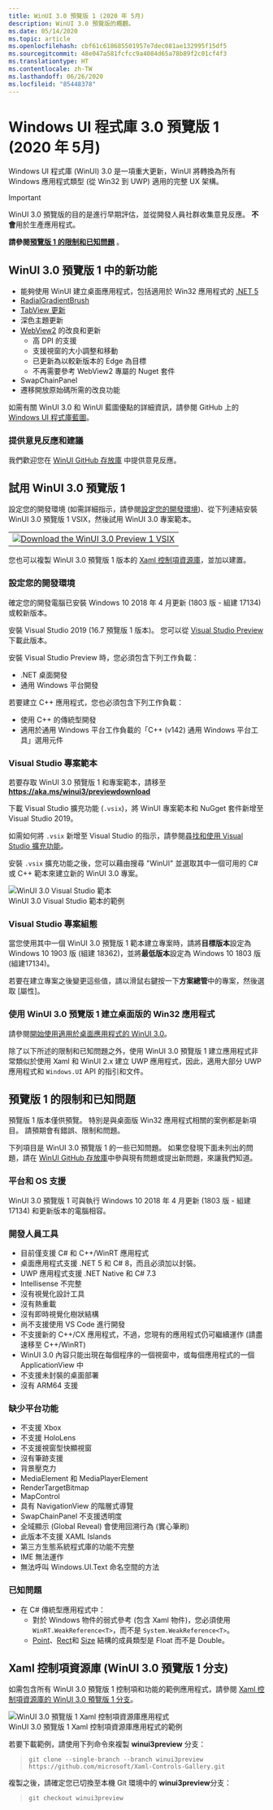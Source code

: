 ```yaml
---
title: WinUI 3.0 預覽版 1 (2020 年 5月)
description: WinUI 3.0 預覽版的概觀。
ms.date: 05/14/2020
ms.topic: article
ms.openlocfilehash: cbf61c618685501957e7dec081ae132995f15df5
ms.sourcegitcommit: 48e047a581fcfcc9a4084d65a78b89f2c01cf4f3
ms.translationtype: HT
ms.contentlocale: zh-TW
ms.lasthandoff: 06/26/2020
ms.locfileid: "85448378"
---
```

# <a name="windows-ui-library-30-preview-1-may-2020"></a>Windows UI 程式庫 3.0 預覽版 1 (2020 年 5月)

Windows UI 程式庫 (WinUI) 3.0 是一項重大更新，WinUI 將轉換為所有 Windows 應用程式類型 (從 Win32 到 UWP) 適用的完整 UX 架構。

> [!Important]
> WinUI 3.0 預覽版的目的是進行早期評估，並從開發人員社群收集意見反應。 **不會**用於生產應用程式。
>
> **請參閱[預覽版 1 的限制和已知問題](#preview-1-limitations-and-known-issues)** 。
## <a name="new-features-in-winui-30-preview-1"></a>WinUI 3.0 預覽版 1 中的新功能

- 能夠使用 WinUI 建立桌面應用程式，包括適用於 Win32 應用程式的 [.NET 5](https://github.com/dotnet/core/tree/master/release-notes/5.0)
- [RadialGradientBrush](/windows/uwp/design/style/brushes#radial-gradient-brushes)
- [TabView 更新](/windows/uwp/design/controls-and-patterns/tab-view)
- 深色主題更新
- [WebView2](https://docs.microsoft.com/microsoft-edge/hosting/webview2) 的改良和更新
  - 高 DPI 的支援
  - 支援視窗的大小調整和移動
  - 已更新為以較新版本的 Edge 為目標
  - 不再需要參考 WebView2 專屬的 Nuget 套件
- SwapChainPanel
- 遷移開放原始碼所需的改良功能

如需有關 WinUI 3.0 和 WinUI 藍圖優點的詳細資訊，請參閱 GitHub 上的 [Windows UI 程式庫藍圖](https://github.com/microsoft/microsoft-ui-xaml/blob/master/docs/roadmap.md)。

### <a name="provide-feedback-and-suggestions"></a>提供意見反應和建議

我們歡迎您在 [WinUI GitHub 存放庫](https://github.com/microsoft/microsoft-ui-xaml/issues/new/choose) 中提供意見反應。

## <a name="try-winui-30-preview-1"></a>試用 WinUI 3.0 預覽版 1

設定您的開發環境 (如需詳細指示，請參閱[設定您的開發環境](#configure-your-dev-environment))、從下列連結安裝 WinUI 3.0 預覽版 1 VSIX，然後試用 WinUI 3.0 專案範本。

<table>
<tr>
<td align="center">
<a href="https://aka.ms/winui3/previewdownload"><img src="images/downloadbuttontx.png" alt="Download the WinUI 3.0 Preview 1 VSIX"/></a>
<!--
<br/>
<a href="https://aka.ms/winui3/previewdownload">Download the WinUI 3.0 Preview 1 VSIX</a>
-->
</td>
</tr>
</table>

您也可以複製 WinUI 3.0 預覽版 1 版本的 [Xaml 控制項資源庫](#xaml-controls-gallery-winui-30-preview-1-branch)，並加以建置。

### <a name="configure-your-dev-environment"></a>設定您的開發環境

確定您的開發電腦已安裝 Windows 10 2018 年 4 月更新 (1803 版 - 組建 17134) 或較新版本。

安裝 Visual Studio 2019 (16.7 預覽版 1 版本)。 您可以從 [Visual Studio Preview](https://visualstudio.microsoft.com/vs/preview) 下載此版本。

安裝 Visual Studio Preview 時，您必須包含下列工作負載：

- .NET 桌面開發
- 通用 Windows 平台開發

若要建立 C++ 應用程式，您也必須包含下列工作負載：

- 使用 C++ 的傳統型開發
- 適用於通用 Windows 平台工作負載的「C++ (v142) 通用 Windows 平台工具」選用元件

### <a name="visual-studio-project-templates"></a>Visual Studio 專案範本

若要存取 WinUI 3.0 預覽版 1 和專案範本，請移至 **https://aka.ms/winui3/previewdownload**

下載 Visual Studio 擴充功能 (`.vsix`)，將 WinUI 專案範本和 NuGget 套件新增至 Visual Studio 2019。

如需如何將 `.vsix` 新增至 Visual Studio 的指示，請參閱[尋找和使用 Visual Studio 擴充功能](https://docs.microsoft.com/visualstudio/ide/finding-and-using-visual-studio-extensions?view=vs-2019#install-without-using-the-manage-extensions-dialog-box)。

安裝 `.vsix` 擴充功能之後，您可以藉由搜尋 "WinUI" 並選取其中一個可用的 C# 或 C++ 範本來建立新的 WinUI 3.0 專案。

![WinUI 3.0 Visual Studio 範本](images/WinUI3Templates.png)<br/>
WinUI 3.0 Visual Studio 範本的範例

### <a name="visual-studio-project-configuration"></a>Visual Studio 專案組態

當您使用其中一個 WinUI 3.0 預覽版 1 範本建立專案時，請將**目標版本**設定為 Windows 10 1903 版 (組建 18362)，並將**最低版本**設定為 Windows 10 1803 版 (組建17134)。

若要在建立專案之後變更這些值，請以滑鼠右鍵按一下**方案總管**中的專案，然後選取 [屬性]。

### <a name="creating-a-desktop-win32-app-with-winui-30-preview-1"></a>使用 WinUI 3.0 預覽版 1 建立桌面版的 Win32 應用程式

請參閱[開始使用適用於桌面應用程式的 WinUI 3.0](get-started-winui3-for-desktop.md)。

除了以下所述的限制和已知問題之外，使用 WinUI 3.0 預覽版 1 建立應用程式非常類似於使用 Xaml 和 WinUI 2.x 建立 UWP 應用程式，因此，適用大部分 UWP 應用程式和 `Windows.UI` API 的指引和文件。

## <a name="preview-1-limitations-and-known-issues"></a>預覽版 1 的限制和已知問題

預覽版 1 版本僅供預覽。 特別是與桌面版 Win32 應用程式相關的案例都是新項目。 請預期會有錯誤、限制和問題。

下列項目是 WinUI 3.0 預覽版 1 的一些已知問題。 如果您發現下面未列出的問題，請在 [WinUI GitHub 存放庫](https://github.com/microsoft/microsoft-ui-xaml/issues/new/choose)中參與現有問題或提出新問題，來讓我們知道。

### <a name="platform-and-os-support"></a>平台和 OS 支援

WinUI 3.0 預覽版 1 可與執行 Windows 10 2018 年 4 月更新 (1803 版 - 組建 17134) 和更新版本的電腦相容。

### <a name="developer-tools"></a>開發人員工具

- 目前僅支援 C# 和 C++/WinRT 應用程式
- 桌面應用程式支援 .NET 5 和 C# 8，而且必須加以封裝。
- UWP 應用程式支援 .NET Native 和 C# 7.3
- Intellisense 不完整
- 沒有視覺化設計工具
- 沒有熱重載
- 沒有即時視覺化樹狀結構
- 尚不支援使用 VS Code 進行開發
- 不支援新的 C++/CX 應用程式，不過，您現有的應用程式仍可繼續運作 (請盡速移至 C++/WinRT)
- WinUI 3.0 內容只能出現在每個程序的一個視窗中，或每個應用程式的一個 ApplicationView 中
- 不支援未封裝的桌面部署
- 沒有 ARM64 支援

### <a name="missing-platform-features"></a>缺少平台功能

- 不支援 Xbox
- 不支援 HoloLens
- 不支援視窗型快顯視窗
- 沒有筆跡支援
- 背景壓克力
- MediaElement 和 MediaPlayerElement
- RenderTargetBitmap
- MapControl
- 具有 NavigationView 的階層式導覽
- SwapChainPanel 不支援透明度
- 全域顯示 (Global Reveal) 會使用回溯行為 (實心筆刷)
- 此版本不支援 XAML Islands
- 第三方生態系統程式庫的功能不完整
- IME 無法運作
- 無法呼叫 Windows.UI.Text 命名空間的方法

### <a name="known-issues"></a>已知問題

- 在 C# 傳統型應用程式中：
   - 對於 Windows 物件的弱式參考 (包含 Xaml 物件)，您必須使用 `WinRT.WeakReference<T>`，而不是 `System.WeakReference<T>`。
   - [Point](https://docs.microsoft.com/uwp/api/Windows.Foundation.Point)、[Rect](https://docs.microsoft.com/uwp/api/Windows.Foundation.Rect)和 [Size](https://docs.microsoft.com/uwp/api/Windows.Foundation.Size) 結構的成員類型是 Float 而不是 Double。


## <a name="xaml-controls-gallery-winui-30-preview-1-branch"></a>Xaml 控制項資源庫 (WinUI 3.0 預覽版 1 分支)

如需包含所有 WinUI 3.0 預覽版 1 控制項和功能的範例應用程式，請參閱 [Xaml 控制項資源庫的 WinUI 3.0 預覽版 1 分支](https://github.com/microsoft/Xaml-Controls-Gallery/tree/winui3preview)。

![WinUI 3.0 預覽版 1 Xaml 控制項資源庫應用程式](images/WinUI3XamlControlsGallery.png)<br/>
WinUI 3.0 預覽版 1 Xaml 控制項資源庫應用程式的範例

若要下載範例，請使用下列命令來複製 **winui3preview** 分支：

> `git clone --single-branch --branch winui3preview https://github.com/microsoft/Xaml-Controls-Gallery.git`

複製之後，請確定您已切換至本機 Git 環境中的 **winui3preview**分支：

> `git checkout winui3preview`

